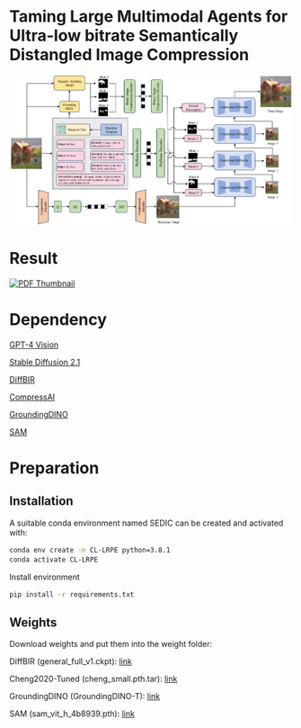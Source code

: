 # Taming Large Multimodal Agents for Ultra-low bitrate Semantically Distangled Image Compression


[![PDF Thumbnail](https://github.com/yang-xidian/SEDIC/blob/main/method.jpg)](https://github.com/yang-xidian/SEDIC/blob/main/method.pdf)

# Result
[![PDF Thumbnail](https://github.com/yang-xidian/SEDIC/blob/main/vision_image.jpg)](https://github.com/yang-xidian/SEDIC/blob/main/vision_image.pdf)

# Dependency
[GPT-4 Vision](https://openai.com/)

[Stable Diffusion 2.1](https://hf-mirror.com/stabilityai/stable-diffusion-2-1)

[DiffBIR](https://github.com/XPixelGroup/DiffBIR/)

[CompressAI](https://github.com/InterDigitalInc/CompressAI)

[GroundingDINO](https://github.com/IDEA-Research/GroundingDINO)

[SAM](https://segment-anything.com/)

# Preparation

## Installation

A suitable conda environment named SEDIC can be created and activated with:

```bash
conda env create -n CL-LRPE python=3.8.1
conda activate CL-LRPE 
```

Install environment
```bash
pip install -r requirements.txt
```

## Weights
Download weights and put them into the weight folder:

DiffBIR (general_full_v1.ckpt): [link](https://hf-mirror.com/lxq007/DiffBIR-v2/resolve/main/v1_general.pth)

Cheng2020-Tuned (cheng_small.pth.tar): [link](https://www.dropbox.com/scl/fi/br0zu6a91wygs68afesyo/cheng_small.pth.tar?rlkey=2gdhpy3z5qank0giajacj2u9p&st=9q2y88aj&dl=0)

GroundingDINO (GroundingDINO-T): [link](https://github.com/IDEA-Research/GroundingDINO/releases/download/v0.1.0-alpha/groundingdino_swint_ogc.pth)

SAM (sam_vit_h_4b8939.pth): [link](https://github.com/facebookresearch/segment-anything#model-checkpoints)
